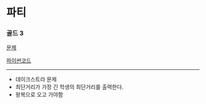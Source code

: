 # 파티
### 골드 3
[문제](https://www.acmicpc.net/problem/1238)

[파이썬코드](1238.py)

---

- 데이크스트라 문제
- 최단거리가 가장 긴 학생의 최단거리를 출력한다.
- 왕복으로 오고 가야함